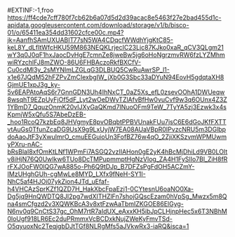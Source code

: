 #EXTINF:-1,froo
https://ff4cde7cff780f7cb62b6a07d5d2d39acac8e5463f27e2bad455d1c-apidata.googleusercontent.com/download/storage/v1/b/bisco-01/o/65411ea354dd31602cfce00c.mp4?jk=AanfhSAmUXUABIT77sN5WA4CDqcfWWdhYjgKtC85-keL8Y_dLfItWfcHKU59M863NEQKLrjecIC23Ljc87KJko0xaR_qCV3QLgm21wY3q0J0qF1hxJaocDvHgE7cmnZe8jweBw5jg6oHoNgrzmvRW6fzLYZMhmwiRYzchlFJ8mZWO-86U6FHBAczoRkfBXCfV-Cu0cdMl3y_2sMYNImLZGLqG3DLBUQ5CwRuAwrSP_l1-x1e67JQdM52hFZPvZmCIexbgIW_jXb0G3Sbc33aDYuN94EovH5gdqtaXH8GjmUE1xpJ3g_ky-5v6EAPAtoAqS6r7GnnGDN3Uh4IhNxCT_0aZ5Xs_efL0zsevOOhA1DWUeqw8wsqhT9EZpUyFjOf5dF_Lyt2wOeDWyTZlAfvBfHw0vuCvf9w3q6OUnx4Z3Z1YBmD7_QquzOnmK20vIJXyGaQKmd7INuoOFm9TeW_7TyYA5zj3Ezwk3x4sKpmjW5xQfu5S7AbeDzEB-_hoo1RcoQ7kzbEq8JHVgmyE8pvOBqbtPPBVUnakFUu7jsC6E6dGoJKfFXTTvtAuGs0TfunZcaDG9UsX9g9LxUyjW7EA08AUaVBpR0IPvzcNRU5m3DGlbpdoAaoJtF3yXwuImrO_cmuEEGuioUn3FofBZ76w4qO_2ZjiXKSzvmWPMUwmyPXru-nAC-bRsBlaI8xfOmKtLNf1WPmFi7ASGQ2vzIIAHon0gE2yK4hBcMjDhiLd9VB0LOItv8iHjN76Q0UwIkw6TUo8DcTMPupmmptHgNzVlog_ZA4H1FySlIo7Bl_ZiH8fRrFXJOoFW0lQG7wA885o-Ph6Q9tDJp_B7DFZsPgFdOH5ACZmY-IMzUHghGUh-cgMwLe8MYD_LXfx9fNeH-SY1I-NhC5af4HJOi07ykZion4JTd_uEfaf-h4VHCAzSprKZf1QZD7H_HakXbcFpaEzj1-0CYtesnU6oaNO0Xa-Dg5jq9HnQWDTQ8JI2pg7wdXITHZlFn7shojGQscEzam0hVpSg_Mwzx5m8Qna4smCfgzd2v3XQWKBcA3v8xtFzwAaTbmIZKGOE86ElGyg-N6nv0q9CnCtS37gc_OhM7rtR7aIdUX_eAxxKH5ibJpCLHjnpHec5x6T3NBhM0loUgf918LR6Ec2duPRmmxVcBCDxkNujZWeKyFmvTSd-O5qyuoxNc2TeqjgbDJtTGf8NLRgMfs5aJVkwRx3-iaRQ&isca=1
